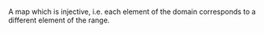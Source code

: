 A map which is injective, i.e. each element of the domain corresponds to
a different element of the range.
